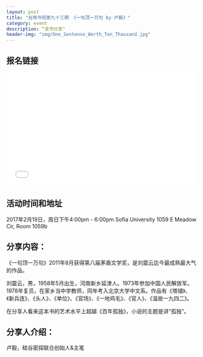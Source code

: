 ```yaml
---
layout: post
title: "谷雨书苑第九十三期 《一句顶一万句 by 卢毅》"
category: event
description: “读书分享"
header-img: "img/One_Sentense_Worth_Ten_Thausand.jpg"
---
```


## 报名链接
<div style="width:100%; text-align:left;" ><iframe src="//eventbrite.com/tickets-external?eid=32142986538
&ref=etckt" frameborder="0" height="300" width="100%" vspace="0" hspace="0" marginheight="5" marginwidth="5" scrolling="auto" allowtransparency="true"></iframe></div>
                 
## 活动时间和地址
2017年2月19日，周日下午4:00pm - 6:00pm
Sofia University 1059 E Meadow Cir, Room 1059b

## 分享内容：
《一句顶一万句》2011年8月获得第八届茅盾文学奖，是刘震云迄今最成熟最大气的作品。

刘震云，男，1958年5月出生，河南新乡延津人。1973年参加中国人民解放军。1978年复员，在家乡当中学教师，同年考入北京大学中文系。作品有《塔铺》、《新兵连》、《头人》、《单位》、《官场》、《一地鸡毛》、《官人》、《温故一九四二》。

在分享人看来这本书的艺术水平上超越《百年孤独》，小说的主题是讲“孤独”。

## 分享人介绍：
卢毅，硅谷密探联合创始人&主笔
